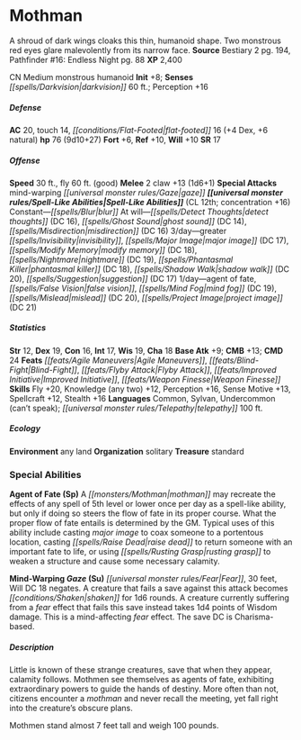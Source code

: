 ﻿---
cssclass: [monsters]
title1: Mothman
desc_short: A shroud of dark wings cloaks this thin, humanoid shape. Two monstrous
  red eyes glare malevolently from its narrow face.
title2: Mothman
CR: 6
sources:
- name: Bestiary 2
  page: 194
  link: http://paizo.com/pathfinderRPG/v5748btpy8hif
- name: 'Pathfinder #16: Endless Night'
  page: 88
  link: http://paizo.com/pathfinder/adventurePath/secondDarkness/v5748btpy85er
XP: 2400
alignment: CN
size: Medium
type: monstrous humanoid
initiative:
  bonus: 8
senses:
  darkvision: 60
AC:
  AC: 20
  touch: 14
  flat_footed: 16
  components:
    dex: 4
    natural: 6
HP:
  HP: 76
  long: 9d10+27
saves:
  fort: 6
  ref: 10
  will: 10
SR: 17
speeds:
  base: 30
  fly: 60
  fly_maneuverability: good
attacks:
  melee:
  - - text: 2 claw +13 (1d6+1)
      entries:
      - - damage: 1d6+1
      count: 2
      attack: claw
      bonus:
      - 13
  special:
  - mind-warping gaze
spell_like_abilities:
  entries:
  - name: blur
    source: default
    freq: Constant
  - name: detect thoughts
    source: default
    freq: At will
    DC: 16
  - name: ghost sound
    source: default
    freq: At will
    DC: 14
  - name: misdirection
    source: default
    freq: At will
    DC: 16
  - name: greater invisibility
    source: default
    freq: 3/day
  - name: major image
    source: default
    freq: 3/day
    DC: 17
  - name: modify memory
    source: default
    freq: 3/day
    DC: 18
  - name: nightmare
    source: default
    freq: 3/day
    DC: 19
  - name: phantasmal killer
    source: default
    freq: 3/day
    DC: 18
  - name: shadow walk
    source: default
    freq: 3/day
    DC: 20
  - name: suggestion
    source: default
    freq: 3/day
    DC: 17
  - name: agent of fate
    source: default
    freq: 1/day
  - name: false vision
    source: default
    freq: 1/day
  - name: mind fog
    source: default
    freq: 1/day
    DC: 19
  - name: mislead
    source: default
    freq: 1/day
    DC: 20
  - name: project image
    source: default
    freq: 1/day
    DC: 21
  sources:
  - name: default
    CL: 12
    concentration: 16
ability_scores:
  STR: 12
  DEX: 19
  CON: 16
  INT: 17
  WIS: 19
  CHA: 18
BAB: 9
CMB: 13
CMD: 24
feats:
- name: Agile Maneuvers
- name: Blind-Fight
- name: Flyby Attack
- name: Improved Initiative
- name: Weapon Finesse
skills:
  Fly: 20
  Knowledge (any two): 12
  Perception: 16
  Sense Motive: 13
  Spellcraft: 12
  Stealth: 16
languages:
- Common
- Sylvan
- Undercommon (can't speak)
- telepathy 100 ft.
ecology:
  environment: any land
  organization: solitary
  treasure_type: standard
special_abilities:
  Agent of Fate (Sp): A mothman may recreate the effects of any spell of 5th level
    or lower once per day as a spell-like ability, but only if doing so steers the
    flow of fate in its proper course. What the proper flow of fate entails is determined
    by the GM. Typical uses of this ability include casting major image to coax someone
    to a portentous location, casting raise dead to return someone with an important
    fate to life, or using rusting grasp to weaken a structure and cause some necessary
    calamity.
  Mind-Warping Gaze (Su): Fear, 30 feet, Will DC 18 negates. A creature that fails
    a save against this attack becomes shaken for 1d6 rounds. A creature currently
    suffering from a fear effect that fails this save instead takes 1d4 points of
    Wisdom damage. This is a mind-affecting fear effect. The save DC is Charisma-based.
desc_long: |-
  Little is known of these strange creatures, save that when they appear, calamity follows. Mothmen see themselves as agents of fate, exhibiting extraordinary powers to guide the hands of destiny. More often than not, citizens encounter a mothman and never recall the meeting, yet fall right into the creature's obscure plans.

  Mothmen stand almost 7 feet tall and weigh 100 pounds.

---

# Mothman
A shroud of dark wings cloaks this thin, humanoid shape. Two monstrous red eyes glare malevolently from its narrow face.
**Source** Bestiary 2 pg. 194, Pathfinder #16: Endless Night pg. 88
**XP** 2,400

CN Medium monstrous humanoid
**Init** +8; **Senses** _[[spells/Darkvision|darkvision]]_ 60 ft.; Perception +16

##### Defense

**AC** 20, touch 14, _[[conditions/Flat-Footed|flat-footed]]_ 16 (+4 Dex, +6 natural)
**hp** 76 (9d10+27)
**Fort** +6, **Ref** +10, **Will** +10
**SR** 17

##### Offense
**Speed** 30 ft., fly 60 ft. (good)
**Melee** 2 claw +13 (1d6+1)
**Special Attacks** mind-warping _[[universal monster rules/Gaze|gaze]]_
**_[[universal monster rules/Spell-Like Abilities|Spell-Like Abilities]]_** (CL 12th; concentration +16)
Constant—_[[spells/Blur|blur]]_
At will—_[[spells/Detect Thoughts|detect thoughts]]_ (DC 16), _[[spells/Ghost Sound|ghost sound]]_ (DC 14), _[[spells/Misdirection|misdirection]]_ (DC 16)
3/day—greater _[[spells/Invisibility|invisibility]]_, _[[spells/Major Image|major image]]_ (DC 17), _[[spells/Modify Memory|modify memory]]_ (DC 18), _[[spells/Nightmare|nightmare]]_ (DC 19), _[[spells/Phantasmal Killer|phantasmal killer]]_ (DC 18), _[[spells/Shadow Walk|shadow walk]]_ (DC 20), _[[spells/Suggestion|suggestion]]_ (DC 17)
1/day—agent of fate, _[[spells/False Vision|false vision]]_, _[[spells/Mind Fog|mind fog]]_ (DC 19), _[[spells/Mislead|mislead]]_ (DC 20), _[[spells/Project Image|project image]]_ (DC 21)

##### Statistics
**Str** 12, **Dex** 19, **Con** 16, **Int** 17, **Wis** 19, **Cha** 18
**Base Atk** +9; **CMB** +13; **CMD** 24
**Feats** _[[feats/Agile Maneuvers|Agile Maneuvers]]_, _[[feats/Blind-Fight|Blind-Fight]]_, _[[feats/Flyby Attack|Flyby Attack]]_, _[[feats/Improved Initiative|Improved Initiative]]_, _[[feats/Weapon Finesse|Weapon Finesse]]_
**Skills** Fly +20, Knowledge (any two) +12, Perception +16, Sense Motive +13, Spellcraft +12, Stealth +16
**Languages** Common, Sylvan, Undercommon (can’t speak); _[[universal monster rules/Telepathy|telepathy]]_ 100 ft.

##### Ecology

**Environment** any land
**Organization** solitary
**Treasure** standard

### Special Abilities

**Agent of Fate (Sp)** A _[[monsters/Mothman|mothman]]_ may recreate the effects of any spell of 5th level or lower once per day as a spell-like ability, but only if doing so steers the flow of fate in its proper course. What the proper flow of fate entails is determined by the GM. Typical uses of this ability include casting _major image_ to coax someone to a portentous location, casting _[[spells/Raise Dead|raise dead]]_ to return someone with an important fate to life, or using _[[spells/Rusting Grasp|rusting grasp]]_ to weaken a structure and cause some necessary calamity.

**Mind-Warping _Gaze_ (Su)** _[[universal monster rules/Fear|Fear]]_, 30 feet, Will DC 18 negates. A creature that fails a save against this attack becomes _[[conditions/Shaken|shaken]]_ for 1d6 rounds. A creature currently suffering from a _fear_ effect that fails this save instead takes 1d4 points of Wisdom damage. This is a mind-affecting _fear_ effect. The save DC is Charisma-based.

##### Description

Little is known of these strange creatures, save that when they appear, calamity follows. Mothmen see themselves as agents of fate, exhibiting extraordinary powers to guide the hands of destiny. More often than not, citizens encounter a _mothman_ and never recall the meeting, yet fall right into the creature’s obscure plans.

Mothmen stand almost 7 feet tall and weigh 100 pounds.